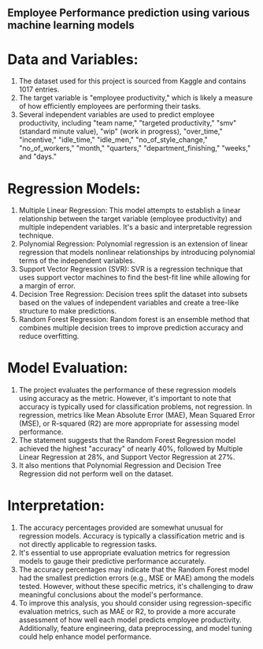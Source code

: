 
##  Employee Performance prediction using various machine learning models
# Data and Variables:
1. The dataset used for this project is sourced from Kaggle and contains 1017 entries.
2. The target variable is "employee productivity," which is likely a measure of how efficiently employees are performing their tasks.
3. Several independent variables are used to predict employee productivity, including "team name," "targeted productivity," "smv" (standard minute value), "wip" (work in progress), "over_time," "incentive," "idle_time," "idle_men," "no_of_style_change," "no_of_workers," "month," "quarters," "department_finishing," "weeks," and "days."

# Regression Models:
1. Multiple Linear Regression: This model attempts to establish a linear relationship between the target variable (employee productivity) and multiple independent variables. It's a basic and interpretable regression technique.
2. Polynomial Regression: Polynomial regression is an extension of linear regression that models nonlinear relationships by introducing polynomial terms of the independent variables.
3. Support Vector Regression (SVR): SVR is a regression technique that uses support vector machines to find the best-fit line while allowing for a margin of error.
4. Decision Tree Regression: Decision trees split the dataset into subsets based on the values of independent variables and create a tree-like structure to make predictions.
5. Random Forest Regression: Random forest is an ensemble method that combines multiple decision trees to improve prediction accuracy and reduce overfitting.

# Model Evaluation:
1. The project evaluates the performance of these regression models using accuracy as the metric. However, it's important to note that accuracy is typically used for classification problems, not regression. In regression, metrics like Mean Absolute Error (MAE), Mean Squared Error (MSE), or R-squared (R2) are more appropriate for assessing model performance.
2. The statement suggests that the Random Forest Regression model achieved the highest "accuracy" of nearly 40%, followed by Multiple Linear Regression at 28%, and Support Vector Regression at 27%.
3. It also mentions that Polynomial Regression and Decision Tree Regression did not perform well on the dataset.

# Interpretation:
1. The accuracy percentages provided are somewhat unusual for regression models. Accuracy is typically a classification metric and is not directly applicable to regression tasks.
2. It's essential to use appropriate evaluation metrics for regression models to gauge their predictive performance accurately.
3. The accuracy percentages may indicate that the Random Forest model had the smallest prediction errors (e.g., MSE or MAE) among the models tested. However, without these specific metrics, it's challenging to draw meaningful conclusions about the model's performance.
4. To improve this analysis, you should consider using regression-specific evaluation metrics, such as MAE or R2, to provide a more accurate assessment of how well each model predicts employee productivity. Additionally, feature engineering, data preprocessing, and model tuning could help enhance model performance.
